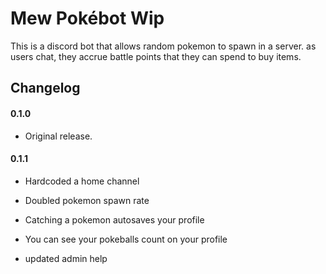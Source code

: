 
# Mew Pokébot Wip

This is a discord bot that allows random pokemon to spawn in a server. as users chat, they accrue battle points that they can spend to buy items.


## Changelog


#### 0.1.0


* Original release.

#### 0.1.1


* Hardcoded a home channel

* Doubled pokemon spawn rate

* Catching a pokemon autosaves your profile

* You can see your pokeballs count on your profile

* updated admin help

